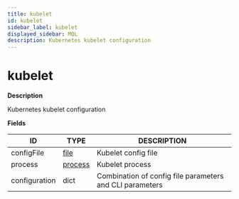 ```yaml
---
title: kubelet
id: kubelet
sidebar_label: kubelet
displayed_sidebar: MQL
description: Kubernetes kubelet configuration
---
```


# kubelet

**Description**

Kubernetes kubelet configuration

**Fields**

| ID            | TYPE                  | DESCRIPTION                                              |
| ------------- | --------------------- | -------------------------------------------------------- |
| configFile    | [file](file.md)       | Kubelet config file                                      |
| process       | [process](process.md) | Kubelet process                                          |
| configuration | dict                  | Combination of config file parameters and CLI parameters |
